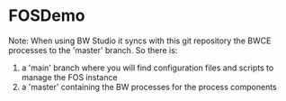# FOSDemo

Note: 
When using BW Studio it syncs with this git repository the BWCE processes to the 'master' branch.
So there is:
1) a 'main' branch where you will find configuration files and scripts to manage the FOS instance
2) a 'master' containing the BW processes for the process components 
